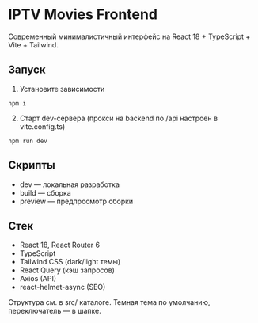 # IPTV Movies Frontend

Современный минималистичный интерфейс на React 18 + TypeScript + Vite + Tailwind.

## Запуск

1) Установите зависимости
```
npm i
```
2) Старт dev-сервера (прокси на backend по /api настроен в vite.config.ts)
```
npm run dev
```

## Скрипты
- dev — локальная разработка
- build — сборка
- preview — предпросмотр сборки

## Стек
- React 18, React Router 6
- TypeScript
- Tailwind CSS (dark/light темы)
- React Query (кэш запросов)
- Axios (API)
- react-helmet-async (SEO)

Структура см. в src/ каталоге. Темная тема по умолчанию, переключатель — в шапке.
